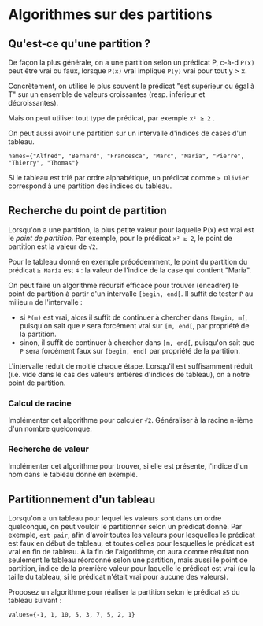 # Algorithmes sur des partitions

## Qu'est-ce qu'une partition ?

De façon la plus générale, on a une partition selon un prédicat P, c-à-d `P(x)` peut être vrai ou faux, lorsque `P(x)` vrai implique `P(y)` vrai pour tout y &gt; x.

Concrètement, on utilise le plus souvent le prédicat "est supérieur ou égal à T" sur un ensemble de valeurs croissantes (resp. inférieur et décroissantes).

Mais on peut utiliser tout type de prédicat, par exemple `x² ≥ 2` .

On peut aussi avoir une partition sur un intervalle d'indices de cases d'un tableau.

``` {.example}
names={"Alfred", "Bernard", "Francesca", "Marc", "Maria", "Pierre", "Thierry", "Thomas"}
```

Si le tableau est trié par ordre alphabétique, un prédicat comme `≥ Olivier` correspond à une partition des indices du tableau.

## Recherche du point de partition

Lorsqu'on a une partition, la plus petite valeur pour laquelle P(x) est vrai est le *point de partition*. Par exemple, pour le prédicat `x² ≥ 2`, le point de partition est la valeur de `√2`.

Pour le tableau donné en exemple précédemment, le point du partition du prédicat `≥ Maria` est `4` : la valeur de l'indice de la case qui contient "Maria".

On peut faire un algorithme récursif efficace pour trouver (encadrer) le point de partition à partir d'un intervalle `[begin, end[`. Il suffit de tester `P` au milieu `m` de l'intervalle :

-   si `P(m)` est vrai, alors il suffit de continuer à chercher dans
    `[begin, m[`, puisqu'on sait que `P` sera forcément vrai sur
    `[m, end[`, par propriété de la partition.
-   sinon, il suffit de continuer à chercher dans `[m, end[`, puisqu'on
    sait que `P` sera forcément faux sur `[begin, end[` par propriété de
    la partition.

L'intervalle réduit de moitié chaque étape. Lorsqu'il est suffisamment réduit (i.e. vide dans le cas des valeurs entières d'indices de tableau), on a notre point de partition.

### Calcul de racine

Implémenter cet algorithme pour calculer `√2`. Généraliser à la racine n-ième d'un nombre quelconque.

### Recherche de valeur

Implémenter cet algorithme pour trouver, si elle est présente, l'indice d'un nom dans le tableau donné en exemple.

## Partitionnement d'un tableau

Lorsqu'on a un tableau pour lequel les valeurs sont dans un ordre quelconque, on peut vouloir le partitionner selon un prédicat donné. Par exemple, `est pair`, afin d'avoir toutes les valeurs pour lesquelles le prédicat est faux en début de tableau, et toutes celles pour lesquelles le prédicat est vrai en fin de tableau. À la fin de l'algorithme, on aura comme résultat non seulement le tableau réordonné selon une partition, mais aussi le point de partition, indice de la première valeur pour laquelle le prédicat est vrai (ou la taille du tableau, si le prédicat n'était vrai pour aucune des valeurs).

Proposez un algorithme pour réaliser la partition selon le prédicat `≥5` du tableau suivant :

``` {.example}
values={-1, 1, 10, 5, 3, 7, 5, 2, 1}
```
